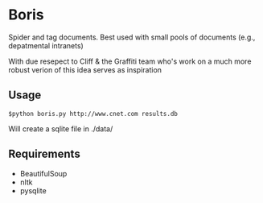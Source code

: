 Boris
=====
Spider and tag documents. Best used with small pools of documents (e.g., depatmental intranets)

With due resepect to Cliff & the Graffiti team who's work on a much more robust verion of this idea serves as inspiration 

Usage
-----

`$python boris.py http://www.cnet.com results.db`

Will create a sqlite file in ./data/



Requirements
------------
* BeautifulSoup
* nltk
* pysqlite
